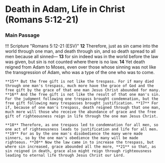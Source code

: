 # Death in Adam, Life in Christ (Romans 5:12-21)

### Main Passage

!!! Scripture "Romans 5:12-21 (ESV)"
    **12** Therefore, just as sin came into the world through one man, and death through sin, and so death spread to all men because all sinned— **13** for sin indeed was in the world before the law was given, but sin is not counted where there is no law. **14** Yet death reigned from Adam to Moses, even over those whose sinning was not like the transgression of Adam, who was a type of the one who was to come.  
    
    **15** But the free gift is not like the trespass. For if many died through one man's trespass, much more have the grace of God and the free gift by the grace of that one man Jesus Christ abounded for many. **16** And the free gift is not like the result of that one man's sin. For the judgment following one trespass brought condemnation, but the free gift following many trespasses brought justification. **17** For if, because of one man's trespass, death reigned through that one man, much more will those who receive the abundance of grace and the free gift of righteousness reign in life through the one man Jesus Christ.  
    
    **18** Therefore, as one trespass led to condemnation for all men, so one act of righteousness leads to justification and life for all men. **19** For as by the one man's disobedience the many were made sinners, so by the one man's obedience the many will be made righteous. **20** Now the law came in to increase the trespass, but where sin increased, grace abounded all the more, **21** so that, as sin reigned in death, grace also might reign through righteousness leading to eternal life through Jesus Christ our Lord.